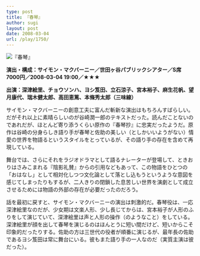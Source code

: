 ```yaml
---
type: post
title: 『春琴』
author: sugi
layout: post
date: 2008-03-04
url: /play/1750/
---
```

<img src="/play/20080304.jpg" alt="『春琴』" class="alignleft" />

**演出・構成：サイモン・マクバーニー／世田ヶ谷パブリックシアター／S席7000円／2008-03-04 19:00／★★★**

**出演：深津絵里、チョウソンハ、ヨシ笈田、立石涼子、宮本裕子、麻生花帆、望月康代、瑞木健太郎、高田恵篤、本條秀太郎（三味線）**

サイモン・マクバーニーの創意工夫に富んだ斬新な演出はもちろんすばらしい。だがそれ以上に素晴らしいのが谷崎潤一郎のテキストだった。読んだことないのであれだが、ほとんど寄り添うくらい原作の『春琴抄』に忠実だったようだ。原作は谷崎の分身らしき語り手が春琴と佐助の美しい（としかいいようがない）情愛の世界を物語るというスタイルをとっているが、その語り手の存在を含めて再現している。

舞台では、さらにそれをラジオドラマとして語るナレーターが登場して、ときおりはさみこまれる『陰影礼賛』からの引用などもあって、この物語をひとつの「おはなし」として相対化しつつ文化論として落とし込もうというような意図を感じてしまったりもするが、二人きりの閉鎖した息苦しい世界を演劇として成立させるためには物語の外部の存在が必要だったのだろう。

話を最初に戻すと、サイモン・マクバーニーの演出は刺激的だ。春琴役は、一応深津絵里なのだが、少女期は文楽人形、少し長じてからは、宮本裕子が人形のふりをして演じていて、深津絵里は声と人形の操作（のようなこと）をしている。深津絵里が顔を出して春琴を演じるのはほんとうに短い間だけど、短いからこそ印象的だったりする。佐助の方は三世代の役者が順番に演じるが、最年長の佐助であるヨシ笈田は常に舞台にいる。彼もまた語り手の一人なのだ（実質主演は彼だった）。

